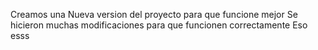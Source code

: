 Creamos una Nueva version del proyecto para que funcione mejor
Se hicieron muchas modificaciones para que funcionen correctamente
Eso esss
